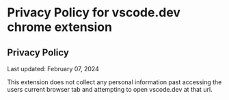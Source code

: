 # Privacy Policy for vscode.dev chrome extension

## Privacy Policy
Last updated: February 07, 2024

This extension does not collect any personal information past accessing the users current browser tab and attempting to open vscode.dev at that url.